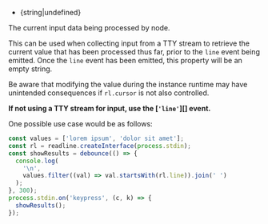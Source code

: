 <!-- YAML
added: v0.1.98
-->

* {string|undefined}

The current input data being processed by node.

This can be used when collecting input from a TTY stream to retrieve the
current value that has been processed thus far, prior to the `line` event
being emitted. Once the `line` event has been emitted, this property will
be an empty string.

Be aware that modifying the value during the instance runtime may have
unintended consequences if `rl.cursor` is not also controlled.

**If not using a TTY stream for input, use the [`'line'`][] event.**

One possible use case would be as follows:

```js
const values = ['lorem ipsum', 'dolor sit amet'];
const rl = readline.createInterface(process.stdin);
const showResults = debounce(() => {
  console.log(
    '\n',
    values.filter((val) => val.startsWith(rl.line)).join(' ')
  );
}, 300);
process.stdin.on('keypress', (c, k) => {
  showResults();
});
```

